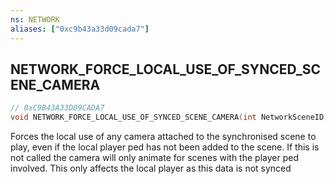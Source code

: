 ```yaml
---
ns: NETWORK
aliases: ["0xc9b43a33d09cada7"]
---
```

## NETWORK_FORCE_LOCAL_USE_OF_SYNCED_SCENE_CAMERA

```c
// 0xC9B43A33D09CADA7
void NETWORK_FORCE_LOCAL_USE_OF_SYNCED_SCENE_CAMERA(int NetworkSceneID);
```

Forces the local use of any camera attached to the synchronised scene to play, even if the local player ped has not been added to the scene. If this is not called the camera will only animate for scenes with the player ped involved. This only affects the local player as this data is not synced

